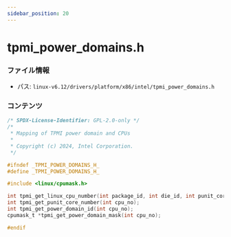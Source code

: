 ```yaml
---
sidebar_position: 20
---
```

# tpmi_power_domains.h

### ファイル情報

- パス: `linux-v6.12/drivers/platform/x86/intel/tpmi_power_domains.h`

### コンテンツ

```h
/* SPDX-License-Identifier: GPL-2.0-only */
/*
 * Mapping of TPMI power domain and CPUs
 *
 * Copyright (c) 2024, Intel Corporation.
 */

#ifndef _TPMI_POWER_DOMAINS_H_
#define _TPMI_POWER_DOMAINS_H_

#include <linux/cpumask.h>

int tpmi_get_linux_cpu_number(int package_id, int die_id, int punit_core_id);
int tpmi_get_punit_core_number(int cpu_no);
int tpmi_get_power_domain_id(int cpu_no);
cpumask_t *tpmi_get_power_domain_mask(int cpu_no);

#endif

```
